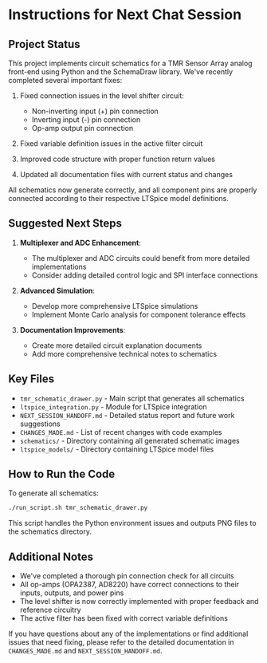 # Instructions for Next Chat Session

## Project Status

This project implements circuit schematics for a TMR Sensor Array analog front-end using Python and the SchemaDraw library. We've recently completed several important fixes:

1. Fixed connection issues in the level shifter circuit:
   - Non-inverting input (+) pin connection
   - Inverting input (-) pin connection 
   - Op-amp output pin connection

2. Fixed variable definition issues in the active filter circuit

3. Improved code structure with proper function return values

4. Updated all documentation files with current status and changes

All schematics now generate correctly, and all component pins are properly connected according to their respective LTSpice model definitions.

## Suggested Next Steps

1. **Multiplexer and ADC Enhancement**:
   - The multiplexer and ADC circuits could benefit from more detailed implementations
   - Consider adding detailed control logic and SPI interface connections

2. **Advanced Simulation**:
   - Develop more comprehensive LTSpice simulations
   - Implement Monte Carlo analysis for component tolerance effects

3. **Documentation Improvements**:
   - Create more detailed circuit explanation documents
   - Add more comprehensive technical notes to schematics

## Key Files

- `tmr_schematic_drawer.py` - Main script that generates all schematics
- `ltspice_integration.py` - Module for LTSpice integration
- `NEXT_SESSION_HANDOFF.md` - Detailed status report and future work suggestions
- `CHANGES_MADE.md` - List of recent changes with code examples
- `schematics/` - Directory containing all generated schematic images
- `ltspice_models/` - Directory containing LTSpice model files

## How to Run the Code

To generate all schematics:
```bash
./run_script.sh tmr_schematic_drawer.py
```

This script handles the Python environment issues and outputs PNG files to the schematics directory.

## Additional Notes

- We've completed a thorough pin connection check for all circuits
- All op-amps (OPA2387, AD8220) have correct connections to their inputs, outputs, and power pins
- The level shifter is now correctly implemented with proper feedback and reference circuitry
- The active filter has been fixed with correct variable definitions

If you have questions about any of the implementations or find additional issues that need fixing, please refer to the detailed documentation in `CHANGES_MADE.md` and `NEXT_SESSION_HANDOFF.md`. 
